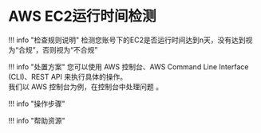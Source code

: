 # AWS EC2运行时间检测

!!! info "检查规则说明"
    检测您账号下的EC2是否运行时间达到n天，没有达到视为“合规”，否则视为“不合规”
    
!!! info "处置方案"
    您可以使用 AWS 控制台、AWS Command Line Interface (CLI)、REST API 来执行具体的操作。   
    我们以 AWS 控制台为例，在控制台中处理问题 。



!!! info "操作步骤"





!!! info "帮助资源"
    